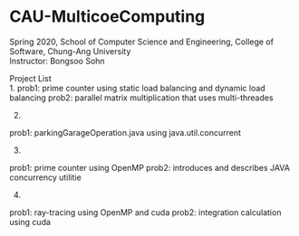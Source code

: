 # CAU-MulticoeComputing
Spring 2020, School of Computer Science and Engineering, College of Software, Chung-Ang University<br>
Instructor: Bongsoo Sohn

Project List <br>
1. 
  prob1: prime counter using static load balancing and dynamic load balancing
  prob2: parallel matrix multiplication that uses multi-threades

2. 
  prob1: parkingGarageOperation.java using java.util.concurrent

3. 
  prob1: prime counter using OpenMP
  prob2: introduces and describes JAVA concurrency utilitie

4. 
  prob1: ray-tracing using OpenMP and cuda
  prob2: integration calculation using cuda
